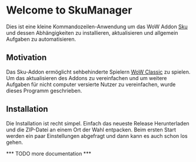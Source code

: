 # Welcome to SkuManager

Dies ist eine kleine Kommandozeilen-Anwendung um das WoW Addon [Sku](https://duugu.github.io/Sku/ ) und dessen Abhängigkeiten zu installieren, aktualisieren und allgemein Aufgaben zu automatisieren.

## Motivation

Das Sku-Addon ermöglicht sehbehinderte Spielern [WoW Classic](https://wowclassic.blizzard.com/de-de/) zu spielen.
Um das aktualisieren des Addons zu vereinfachen und um weitere Aufgaben für nicht computer versierte Nutzer zu vereinfachen, wurde dieses Programm geschrieben.

## Installation

Die Installation ist recht simpel. Einfach das neueste Release Herunterladen und die ZIP-Datei an einem Ort der Wahl entpacken.
Beim ersten Start werden ein paar Einstellungen abgefragt und dann kann es auch schon los gehen.

*** TODO more documentation ***
